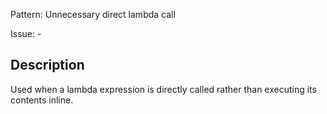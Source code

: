 Pattern: Unnecessary direct lambda call

Issue: -

## Description

Used when a lambda expression is directly called rather than executing its contents inline.

